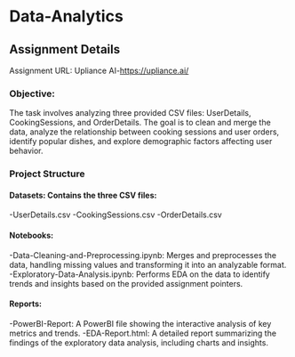 # Data-Analytics
## Assignment Details
Assignment URL: Upliance AI-https://upliance.ai/
### Objective:
The task involves analyzing three provided CSV files: UserDetails, CookingSessions, and OrderDetails. The goal is to clean and merge the data, analyze the relationship between cooking sessions and user orders, identify popular dishes, and explore demographic factors affecting user behavior.
### Project Structure
#### Datasets: Contains the three CSV files:
-UserDetails.csv
-CookingSessions.csv
-OrderDetails.csv
#### Notebooks:
-Data-Cleaning-and-Preprocessing.ipynb: Merges and preprocesses the data, handling missing values and transforming it into an analyzable format.
-Exploratory-Data-Analysis.ipynb: Performs EDA on the data to identify trends and insights based on the provided assignment pointers.
#### Reports:
-PowerBI-Report: A PowerBI file showing the interactive analysis of key metrics and trends.
-EDA-Report.html: A detailed report summarizing the findings of the exploratory data analysis, including charts and insights. 

